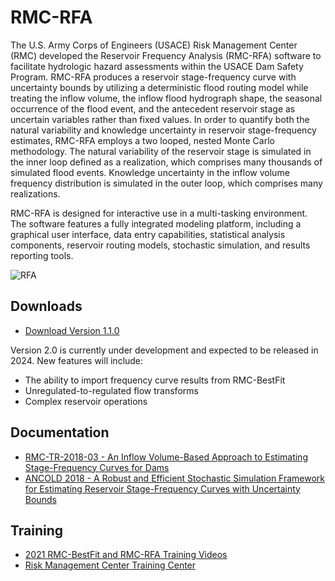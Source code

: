 # RMC-RFA

The U.S. Army Corps of Engineers (USACE) Risk Management Center (RMC) developed the Reservoir Frequency Analysis (RMC-RFA) software to facilitate hydrologic hazard assessments within the USACE Dam Safety Program. RMC-RFA produces a reservoir stage-frequency curve with uncertainty bounds by utilizing a deterministic flood routing model while treating the inflow volume, the inflow flood hydrograph shape, the seasonal occurrence of the flood event, and the antecedent reservoir stage as uncertain variables rather than fixed values. In order to quantify both the natural variability and knowledge uncertainty in reservoir stage-frequency estimates, RMC-RFA employs a two looped, nested Monte Carlo methodology. The natural variability of the reservoir stage is simulated in the inner loop defined as a realization, which comprises many thousands of simulated flood events. Knowledge uncertainty in the inflow volume frequency distribution is simulated in the outer loop, which comprises many realizations.

RMC-RFA is designed for interactive use in a multi-tasking environment. The software features a fully integrated modeling platform, including a graphical user interface, data entry capabilities, statistical analysis components, reservoir routing models, stochastic simulation, and results reporting tools.

![RFA](https://user-images.githubusercontent.com/123974306/232250351-5aabe7fb-a25e-4657-b9ba-d2baec168382.png)

## Downloads
* [Download Version 1.1.0](https://github.com/USArmy-Corps-of-Engineers-RMC/RMC-RFA/blob/41a2cd36ddce1573ba00f1bbbcde0f57d9e1d96b/RMC-RFA%20Version%201.1.0.zip)

Version 2.0 is currently under development and expected to be released in 2024. New features will include:
* The ability to import frequency curve results from RMC-BestFit
* Unregulated-to-regulated flow transforms
* Complex reservoir operations

## Documentation
* [RMC-TR-2018-03 - An Inflow Volume-Based Approach to Estimating Stage-Frequency Curves for Dams](https://github.com/USArmy-Corps-of-Engineers-RMC/RMC-RFA/files/12743562/RMC-TR-2018-03.-.SQRA.HHA.Methodology.-.Stage-Frequency.pdf)
* [ANCOLD 2018 - A Robust and Efficient Stochastic Simulation Framework for Estimating Reservoir Stage-Frequency Curves with Uncertainty Bounds](https://github.com/USArmy-Corps-of-Engineers-RMC/RMC-RFA/files/12743566/ANCOLD.2018.-.Stochastic.simulation.framework.-.HadenSmith.-.9-12-18.pdf)

## Training
* [2021 RMC-BestFit and RMC-RFA Training Videos](https://www.youtube.com/playlist?list=PLEIlpoX-ZknTLKrNq7qeVrCIxT_QtLLSF)
* [Risk Management Center Training Center](https://www.rmc.usace.army.mil/Training/)

